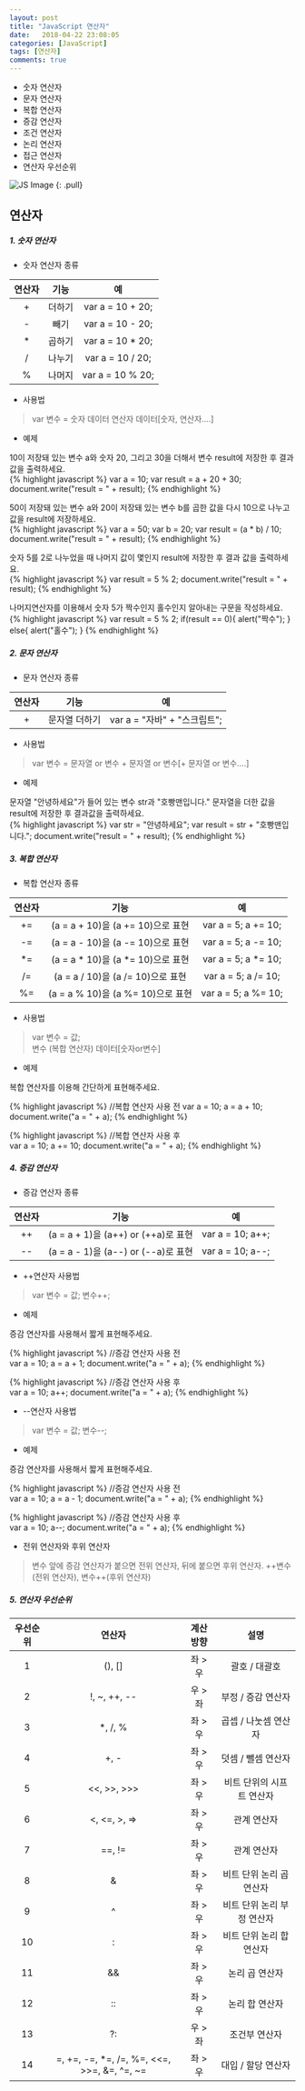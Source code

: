 ```yaml
---
layout: post
title: "JavaScript 연산자"
date:   2018-04-22 23:08:05
categories: [JavaScript]
tags: [연산자]
comments: true
---
```

* 숫자 연산자  
* 문자 연산자  
* 복합 연산자  
* 증감 연산자  
* 조건 연산자  
* 논리 연산자  
* 접근 연산자  
* 연산자 우선순위  
<!--more-->  
  
![JS Image](https://cdn-images-1.medium.com/max/1000/1*H-25KB7EbSHjv70HXrdl6w.png)
{: .pull}

## 연산자  
  
##### 1. 숫자 연산자  
* 숫자 연산자 종류  

| 연산자 |  기능   |        예         |
|:-----:|:-------:|:-----------------:|
|   +   | 더하기   | var a = 10 + 20; |
|   -   | 빼기     | var a = 10 - 20; |
|   *   | 곱하기   | var a = 10 * 20; |
|   /   | 나누기   | var a = 10 / 20; |
|   %   | 나머지   | var a = 10 % 20; |
  
* 사용법  
> var 변수 = 숫자 데이터 연산자 데이터[숫자, 연산자....]  
  
* 예제  
  
10이 저장돼 있는 변수 a와 숫자 20, 그리고 30을 더해서 변수 result에 저장한 후 결과 값을 출력하세요.  
{% highlight javascript %}
var a = 10;
var result = a + 20 + 30;
document.write("result = " + result);
{% endhighlight %}
  
50이 저장돼 있는 변수 a와 20이 저장돼 있는 변수 b를 곱한 값을 다시 10으로 나누고 값을 result에 저장하세요.  
{% highlight javascript %}
var a = 50;
var b = 20;
var result = (a * b) / 10;
document.write("result = " + result);
{% endhighlight %}
  
숫자 5를 2로 나누었을 때 나머지 값이 몇인지 result에 저장한 후 결과 값을 출력하세요.  
{% highlight javascript %}
var result = 5 % 2;
document.write("result = " + result);
{% endhighlight %}
  
나머지연산자를 이용해서 숫자 5가 짝수인지 홀수인지 알아내는 구문을 작성하세요.  
{% highlight javascript %}
var result = 5 % 2;
if(result == 0){
  alert("짝수");
} else{
  alert("홀수");
}
{% endhighlight %}
  
##### 2. 문자 연산자  
* 문자 연산자 종류  

| 연산자 |      기능      |             예             |
|:------:|:--------------:|:-------------------------:|
|   +   | 문자열 더하기   | var a = "자바" + "스크립트"; |

  
* 사용법  
> var 변수 = 문자열 or 변수 + 문자열 or 변수[+ 문자열 or 변수....]  
  
* 예제  
  
문자열 "안녕하세요"가 들어 있는 변수 str과 "호빵맨입니다." 문자열을 더한 값을 result에 저장한 후 결과값을 출력하세요.  
{% highlight javascript %}
var str = "안녕하세요";
var result = str + "호빵맨입니다.";
document.write("result = " + result);
{% endhighlight %}
  
##### 3. 복합 연산자  
* 복합 연산자 종류  
  
| 연산자 |  기능   |        예         |
|:-----:|:-------:|:-----------------:|
|   +=  | (a = a + 10)을 (a += 10)으로 표현   | var a = 5; a += 10; |
|   -=  | (a = a - 10)을 (a -= 10)으로 표현   | var a = 5; a -= 10; |
|   *=  | (a = a * 10)을 (a *= 10)으로 표현   | var a = 5; a *= 10; |
|   /=  | (a = a / 10)을 (a /= 10)으로 표현   | var a = 5; a /= 10; |
|   %=  | (a = a % 10)을 (a %= 10)으로 표현   | var a = 5; a %= 10; |
  
* 사용법  
> var 변수 = 값;  
> 변수 (복합 연산자) 데이터[숫자or변수]  
  
* 예제  
  
복합 연산자를 이용해 간단하게 표현해주세요.  
  
{% highlight javascript %}
//복합 연산자 사용 전
var a = 10;
a = a + 10;
document.write("a = " + a);
{% endhighlight %}
  
{% highlight javascript %}
//복합 연산자 사용 후  
var a = 10;
a += 10;
document.write("a = " + a);
{% endhighlight %}
  
##### 4. 증감 연산자  
* 증감 연산자 종류  
  
| 연산자 |  기능   |        예         |
|:-----:|:-------:|:-----------------:|
|   ++  | (a = a + 1)을 (a++) or (++a)로 표현 | var a = 10; a++; |
|   --  | (a = a - 1)을 (a--) or (--a)로 표현 | var a = 10; a--; |
  
* ++연산자 사용법  
> var 변수 = 값;
> 변수++;  
  
* 예제  

증감 연산자를 사용해서 짧게 표현해주세요.  
  
{% highlight javascript %}
//증감 연산자 사용 전  
var a = 10;
a = a + 1;
document.write("a = " + a);
{% endhighlight %}
  
{% highlight javascript %}
//증감 연산자 사용 후  
var a = 10;
a++;
document.write("a = " + a);
{% endhighlight %}
  
* --연산자 사용법  
> var 변수 = 값;
> 변수--;  
  
* 예제  

증감 연산자를 사용해서 짧게 표현해주세요.  
  
{% highlight javascript %}
//증감 연산자 사용 전  
var a = 10;
a = a - 1;
document.write("a = " + a);
{% endhighlight %}
  
{% highlight javascript %}
//증감 연산자 사용 후  
var a = 10;
a--;
document.write("a = " + a);
{% endhighlight %}
  
* 전위 연산자와 후위 연산자  
> 변수 앞에 증감 연산자가 붙으면 전위 연산자, 뒤에 붙으면 후위 연산자.
> ++변수(전위 연산자), 변수++(후위 연산자)  
  
##### 5. 연산자 우선순위  
  
| 우선순위 | 연산자 | 계산방향 |      설명      |
|:-------:|:------:|:-------:|:--------------:|
|    1    | (), [] | 좌 > 우 | 괄호 / 대괄호 |
|    2    | !, ~, ++, -- | 우 > 좌 | 부정 / 증감 연산자 |
|    3    | *, /, % | 좌 > 우 | 곱셉 / 나눗셈 연산자 |
|    4    | +, - | 좌 > 우 | 덧셈 / 뺄셈 연산자 |
|    5    | <<, >>, >>> | 좌 > 우 | 비트 단위의 시프트 연산자 |
|    6    | <, <=, >, => | 좌 > 우 | 관계 연산자 |
|    7    | ==, != | 좌 > 우 | 관계 연산자 |
|    8    | & | 좌 > 우 | 비트 단위 논리 곱 연산자 |
|    9    | ^ | 좌 > 우 | 비트 단위 논리 부정 연산자 |
|    10   | : | 좌 > 우 | 비트 단위 논리 합 연산자 |
|    11   | && | 좌 > 우 | 논리 곱 연산자 |
|    12   | :: | 좌 > 우 | 논리 합 연산자 |
|    13   | ?: | 우 > 좌 | 조건부 연산자 |
|    14   | =, +=, -=, *=, /=, %=, <<=, >>=, &=, ^=, ~= | 좌 > 우 | 대입 / 할당 연산자 |






